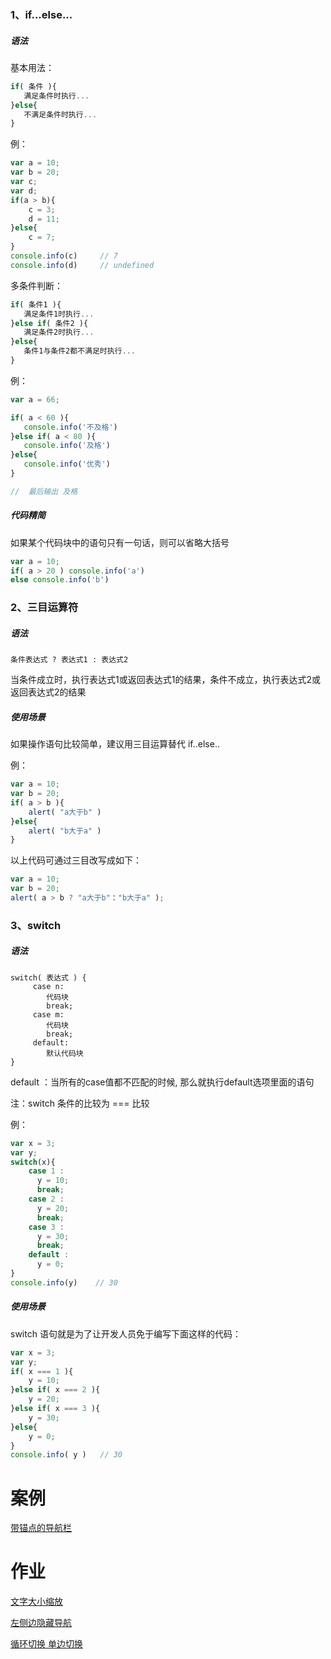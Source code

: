 ### 1、if...else...

##### 语法

基本用法：

```js
if( 条件 ){
   满足条件时执行...
}else{
   不满足条件时执行...
}
```

例：

```js
var a = 10;
var b = 20;
var c;
var d;
if(a > b){
    c = 3;
    d = 11;
}else{
    c = 7;
}
console.info(c)     // 7
console.info(d)     // undefined
```

多条件判断：

```js
if( 条件1 ){
   满足条件1时执行...
}else if( 条件2 ){
   满足条件2时执行...
}else{
   条件1与条件2都不满足时执行...
}
```

例：

```js
var a = 66;

if( a < 60 ){
   console.info('不及格')
}else if( a < 80 ){
   console.info('及格')
}else{
   console.info('优秀')
}

//  最后输出 及格
```

##### 代码精简

如果某个代码块中的语句只有一句话，则可以省略大括号

```js
var a = 10;
if( a > 20 ) console.info('a')
else console.info('b')
```

### 2、三目运算符

##### 语法

```
条件表达式 ? 表达式1 : 表达式2
```

当条件成立时，执行表达式1或返回表达式1的结果，条件不成立，执行表达式2或返回表达式2的结果

##### 使用场景

如果操作语句比较简单，建议用三目运算替代 if..else..

例：

```js
var a = 10;
var b = 20;
if( a > b ){
    alert( "a大于b" )
}else{
    alert( "b大于a" )
}
```

以上代码可通过三目改写成如下：

```js
var a = 10;
var b = 20;
alert( a > b ? "a大于b"："b大于a" );
```

### 3、switch

##### 语法

```
switch( 表达式 ) {
     case n:
        代码块
        break;
     case m:
        代码块
        break;
     default:
        默认代码块
} 
```

default ：当所有的case值都不匹配的时候, 那么就执行default选项里面的语句

注：switch 条件的比较为 === 比较

例：

```js
var x = 3;
var y;
switch(x){
    case 1 : 
      y = 10;
      break;
    case 2 : 
      y = 20;
      break;
    case 3 : 
      y = 30;
      break;
    default :      
      y = 0;
}
console.info(y)    // 30
```

##### 使用场景

switch 语句就是为了让开发人员免于编写下面这样的代码：

```js
var x = 3;
var y;
if( x === 1 ){
    y = 10;
}else if( x === 2 ){
    y = 20;
}else if( x === 3 ){
    y = 30;
}else{
    y = 0;
}
console.info( y )   // 30
```

# 案例

[带锚点的导航栏](https://gitrty.github.io/js-work/36-配合c3的锚点导航栏.html)

# 作业

[文字大小缩放](https://gitrty.github.io/js-work/07-%E6%96%87%E5%AD%97%E5%A4%A7%E5%B0%8F%E7%BC%A9%E6%94%BE.html)

[左侧边隐藏导航](https://gitrty.github.io/js-work/08-%E5%B7%A6%E4%BE%A7%E9%9A%90%E8%97%8F%E5%AF%BC%E8%88%AA.html)

[循环切换 单边切换](https://gitrty.github.io/js-work/09-%E5%BE%AA%E7%8E%AF%E5%88%87%E6%8D%A2%E3%80%81%E5%8D%95%E8%BE%B9%E5%88%87%E6%8D%A2.html)



